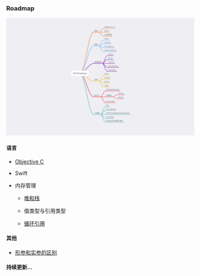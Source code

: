 ### Roadmap
![](roadmapv0.png)
#### 语言

* [Objective C](Objective-C)

* Swift

* 内存管理

  * [堆和栈](MemoryManagement/Heap&Stack.md)

  * 值类型与引用类型

  * [循环引用](https://zhuanlan.zhihu.com/p/22299084?from=from_parent_mindnote)

#### 其他

* [形参和实参的区别](Others/Arguments&Parameters.md)

#### 持续更新...
